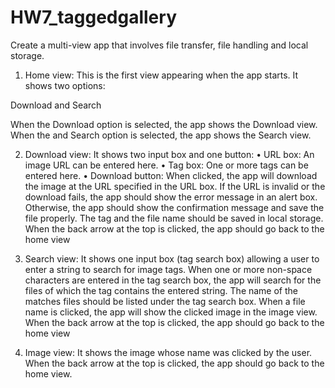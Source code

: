 # HW7_taggedgallery
Create a multi-view app that involves file transfer, file handling and local storage.

1. Home view:
This is the first view appearing when the app starts. It shows two options:

Download and Search

When the Download option is selected, the app shows the Download view. When the and
Search option is selected, the app shows the Search view.

2. Download view:
It shows two input box and one button:
• URL box: An image URL can be entered here.
• Tag box: One or more tags can be entered here.
• Download button: When clicked, the app will download the image at the URL
specified in the URL box. If the URL is invalid or the download fails, the app
should show the error message in an alert box. Otherwise, the app should show
the confirmation message and save the file properly. The tag and the file name
should be saved in local storage.
When the back arrow at the top is clicked, the app should go back to the home view

3. Search view:
It shows one input box (tag search box) allowing a user to enter a string to search for
image tags.
When one or more non-space characters are entered in the tag search box, the app will
search for the files of which the tag contains the entered string. The name of the matches
files should be listed under the tag search box. When a file name is clicked, the app will
show the clicked image in the image view.
When the back arrow at the top is clicked, the app should go back to the home view

4. Image view:
It shows the image whose name was clicked by the user. When the back arrow at the top
is clicked, the app should go back to the home view.
